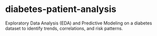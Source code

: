 # diabetes-patient-analysis
Exploratory Data Analysis (EDA) and Predictive Modeling on a diabetes dataset to identify trends, correlations, and risk patterns.
